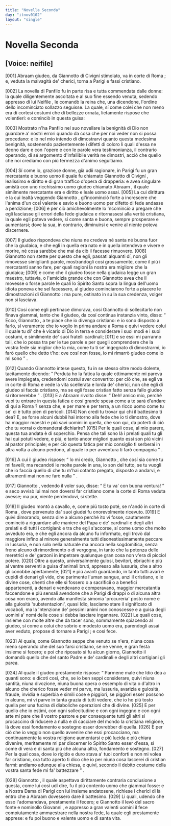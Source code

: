 ```yaml
---
title: "Novella Seconda"
day: "itnov0102"
layout: "single"
---
```

<div id="nov0102" type="novella" who="neifile">
 <h1>
  Novella Seconda
 </h1>
 <p>
  <h2>
   [Voice: neifile]
  </h2>
 </p>
 <argument>
  <p>
   <a name="p01020001">
    [001]
   </a>
   <name persref="abraam" type="person">
    Abraam
   </name>
   giudeo, da
   <name persref="giannottocivigni" type="person">
    Giannotto di Civign&iacute;
   </name>
   stimolato, va in corte di
   <name placeref="roma" type="place">
    Roma
   </name>
   ; e, veduta la malvagit&agrave; de' cherici, torna a
   <name placeref="parigi" type="place">
    Parigi
   </name>
   e fassi cristiano.
  </p>
 </argument>
 <div3 type="commentary" who="author">
  <p>
   <a name="p01020002">
    [002]
   </a>
   La novella di
   <name persref="panfilo" type="person">
    Panfilo
   </name>
   fu in parte risa e tutta commendata dalle donne: la quale diligentemente ascoltata e al suo fine essendo venuta, sedendo appresso di lui
   <name persref="neifile" type="person">
    Neifile
   </name>
   , le comand&ograve; la reina che, una dicendone, l'ordine dello incominciato sollazzo seguisse. La quale, s&iacute; come colei che non meno era di cortesi costumi che di bellezze ornata, lietamente rispose che volentieri: e cominci&ograve; in questa guisa:
  </p>
 </div3>
 <div3 type="commentary" who="neifile">
  <p>
   <a name="p01020003">
    [003]
   </a>
   Mostrato n'ha
   <name persref="panfilo" type="person">
    Panfilo
   </name>
   nel suo novellare la benignit&agrave; di Dio non guardare a' nostri errori quando da cosa che per noi veder non si possa procedano: e io nel mio intendo di dimostrarvi quanto questa medesima benignit&agrave;, sostenendo pazientemente i difetti di coloro li quali d'essa ne deono dare e con l'opere e con le parole vera testimonianza, il contrario operando, di s&eacute; argomento d'infallibile verit&agrave; ne dimostri, acci&ograve; che quello che noi crediamo con pi&uacute; fermezza d'animo seguitiamo.
  </p>
 </div3>
 <p>
  <a name="p01020004">
   [004]
  </a>
  S&iacute; come io, graziose donne, gi&agrave; udii ragionare, in
  <name placeref="parigi" type="place">
   Parigi
  </name>
  fu un gran mercatante e buono uomo il quale fu chiamato
  <name persref="giannottocivigni" type="person">
   Giannotto di Civign&iacute;
  </name>
  , lealissimo e diritto e di gran traffico d'opera di drapperia: e avea singulare amist&agrave; con uno ricchissimo uomo giudeo chiamato
  <name persref="abraam" type="person">
   Abraam
  </name>
  , il quale similmente mercatante era e diritto e leale uomo assai.
  <a name="p01020005">
   [005]
  </a>
  La cui dirittura e la cui lealt&agrave; veggendo
  <name persref="giannottocivigni" type="person">
   Giannotto
  </name>
  , gl'incominci&ograve; forte a increscere che l'anima d'un cos&iacute; valente e savio e buono uomo per difetto di fede andasse a perdizione;
  <a name="p01020006">
   [006]
  </a>
  e per ci&ograve; amichevolmente lo 'ncominci&ograve; a pregare che egli lasciasse gli errori della fede giudaica e ritornassesi alla verit&agrave; cristiana, la quale egli poteva vedere, s&iacute; come santa e buona, sempre prosperare e aumentarsi; dove la sua, in contrario, diminuirsi e venire al niente poteva discernere.
 </p>
 <p>
  <a name="p01020007">
   [007]
  </a>
  Il giudeo rispondeva che niuna ne credeva n&eacute; santa n&eacute; buona fuor che la giudaica, e che egli in quella era nato e in quella intendeva e vivere e morire, n&eacute; cosa sarebbe che mai da ci&ograve; il facesse rimuovere.
  <a name="p01020008">
   [008]
  </a>
  <name persref="giannottocivigni" type="person">
   Giannotto
  </name>
  non stette per questo che egli, passati alquanti d&iacute;, non gli rimovesse simiglianti parole, mostrandogli cos&iacute; grossamente, come il pi&uacute; i mercatanti sanno fare, per quali ragioni la nostra era migliore che la giudaica;
  <a name="p01020009">
   [009]
  </a>
  e come che il giudeo fosse nella giudaica legge un gran maestro, tuttavia, o l'amicizia grande che con
  <name persref="giannottocivigni" type="person">
   Giannotto
  </name>
  avea che il movesse o forse parole le quali lo Spirito Santo sopra la lingua dell'uomo idiota poneva che sel facessero, al giudeo cominciarono forte a piacere le dimostrazioni di
  <name persref="giannottocivigni" type="person">
   Giannotto
  </name>
  : ma pure, ostinato in su la sua credenza, volger non si lasciava.
 </p>
 <p>
  <a name="p01020010">
   [010]
  </a>
  Cos&iacute; come egli pertinace dimorava, cos&iacute;
  <name persref="giannottocivigni" type="person">
   Giannotto
  </name>
  di sollecitarlo non finava giammai, tanto che il giudeo, da cos&iacute; continua instanzia vinto, disse:
  <q direct="unspecified" who="abraam">
   Ecco,
   <name persref="giannottocivigni" type="person">
    Giannotto
   </name>
   , a te piace che io divenga cristiano: e io sono disposto a farlo, s&iacute; veramente che io voglio in prima andare a
   <name placeref="roma" type="place">
    Roma
   </name>
   e quivi vedere colui il quale tu di' che &egrave; vicario di Dio in terra e considerare i suoi modi e i suoi costumi, e similmente de' suoi fratelli cardinali;
   <a name="p01020011">
    [011]
   </a>
   e se essi mi parranno tali, che io possa tra per le tue parole e per quegli comprendere che la vostra fede sia miglior che la mia, come tu ti se' ingegnato di dimostrarmi, io far&ograve; quello che detto t'ho: ove cos&iacute; non fosse, io mi rimarr&ograve; giudeo come io mi sono
  </q>
  .
 </p>
 <p>
  <a name="p01020012">
   [012]
  </a>
  Quando
  <name persref="giannottocivigni" type="person">
   Giannotto
  </name>
  intese questo, fu in se stesso oltre modo dolente, tacitamente dicendo:
  <q direct="unspecified" who="giannottocivigni">
   Perduta ho la fatica la quale ottimamente mi pareva avere impiegata, credendomi costui aver convertito: per ci&ograve; che, se egli va in corte di
   <name placeref="roma" type="place">
    Roma
   </name>
   e vede la vita scellerata e lorda de' cherici, non che egli di giudeo si faccia cristiano, ma se egli fosse cristian fatto senza fallo giudeo si ritornerebbe
  </q>
  .
  <a name="p01020013">
   [013]
  </a>
  E a
  <name persref="abraam" type="person">
   Abraam
  </name>
  rivolto disse:
  <q direct="unspecified" who="giannottocivigni">
   Deh! amico mio, perch&eacute; vuoi tu entrare in questa fatica e cos&iacute; grande spesa come a te sar&agrave; d'andare di qui a
   <name placeref="roma" type="place">
    Roma
   </name>
   ? senza che, e per mare e per terra, a un ricco uomo come tu se' ci &egrave; tutto pien di pericoli.
   <a name="p01020014">
    [014]
   </a>
   Non credi tu trovar qui chi il battesimo ti dea? E, se forse alcuni dubbii hai intorno alla fede che io ti dimostro, dove ha maggior maestri e pi&uacute; savi uomini in quella, che son qui, da poterti di ci&ograve; che tu vorrai o domanderai dichiarire?
   <a name="p01020015">
    [015]
   </a>
   Per le quali cose, al mio parere, questa tua andata &egrave; di soperchio. Pensa che tali sono l&agrave; i prelati quali tu gli hai qui potuti vedere, e pi&uacute;, e tanto ancor migliori quanto essi son pi&uacute; vicini al pastor principale; e per ci&ograve; questa fatica per mio consiglio ti serberai in altra volta a alcuno perdono, al quale io per avventura ti far&ograve; compagnia
  </q>
  .
 </p>
 <p>
  <a name="p01020016">
   [016]
  </a>
  A cui il giudeo rispose:
  <q direct="unspecified" who="abraam">
   Io mi credo,
   <name persref="giannottocivigni" type="person">
    Giannotto
   </name>
   , che cos&iacute; sia come tu mi favelli; ma recandoti le molte parole in una, io son del tutto, se tu vuogli che io faccia quello di che tu m'hai cotanto pregato, disposto a andarvi, e altramenti mai non ne far&ograve; nulla
  </q>
  .
 </p>
 <p>
  <a name="p01020017">
   [017]
  </a>
  <name persref="giannottocivigni" type="person">
   Giannotto
  </name>
  , vedendo il voler suo, disse:
  <q direct="unspecified" who="giannottocivigni">
   E tu va' con buona ventura!
  </q>
  e seco avvis&ograve; lui mai non doversi far cristiano come la corte di
  <name placeref="roma" type="place">
   Roma
  </name>
  veduta avesse; ma pur, niente perdendovi, si stette.
 </p>
 <p>
  <a name="p01020018">
   [018]
  </a>
  Il giudeo mont&ograve; a cavallo, e, come pi&uacute; tosto pot&eacute;, se n'and&ograve; in corte di
  <name placeref="roma" type="place">
   Roma
  </name>
  , dove pervenuto da' suoi giudei fu onorevolmente ricevuto.
  <a name="p01020019">
   [019]
  </a>
  E quivi dimorando, senza dire a alcuno perch&eacute; ito vi fosse, cautamente cominci&ograve; a riguardare alle maniere del Papa e de' cardinali e degli altri prelati e di tutti i cortigiani: e tra che egli s'accorse, s&iacute; come uomo che molto avveduto era, e che egli ancora da alcuno fu informato, egli trov&ograve; dal maggiore infino al minore generalmente tutti disonestissimamente peccare in lussuria, e non solo nella naturale ma ancora nella sogdomitica, senza freno alcuno di rimordimento o di vergogna, in tanto che la potenza delle meretrici e de' garzoni in impetrare qualunque gran cosa non v'era di picciol potere.
  <a name="p01020020">
   [020]
  </a>
  Oltre a questo, universalmente gulosi, bevitori, ebriachi e pi&uacute; al ventre serventi a guisa d'animali bruti, appresso alla lussuria, che a altro gli conobbe apertamente;
  <a name="p01020021">
   [021]
  </a>
  e pi&uacute; avanti guardando, in tanto tutti avari e cupidi di denari gli vide, che parimente l'uman sangue, anzi il cristiano, e le divine cose, chenti che elle si fossero o a sacrificii o a benefici appartenenti, a denari e vendevano e comperavano, maggior mercatantia faccendone e pi&uacute; sensali avendone che a
  <name placeref="parigi" type="place">
   Parigi
  </name>
  di drappi o di alcuna altra cosa non erano, avendo alla manifesta simonia 'procureria' posto nome e alla gulosit&agrave; 'substentazioni', quasi Idio, lasciamo stare il significato di vocaboli, ma la 'ntenzione de' pessimi animi non conoscesse e a guisa degli uomini a' nomi delle cose si debba lasciare ingannare.
  <a name="p01020022">
   [022]
  </a>
  Le quali cose, insieme con molte altre che da tacer sono, sommamente spiacendo al giudeo, s&iacute; come a colui che sobrio e modesto uomo era, parendogli assai aver veduto, propose di tornare a
  <name placeref="parigi" type="place">
   Parigi
  </name>
  ; e cos&iacute; fece.
 </p>
 <p>
  <a name="p01020023">
   [023]
  </a>
  Al quale, come
  <name persref="giannottocivigni" type="person">
   Giannotto
  </name>
  seppe che venuto se n'era, niuna cosa meno sperando che del suo farsi cristiano, se ne venne, e gran festa insieme si fecero; e poi che riposato si fu alcun giorno,
  <name persref="giannottocivigni" type="person">
   Giannotto
  </name>
  il domand&ograve; quello che del santo Padre e de' cardinali e degli altri cortigiani gli parea.
 </p>
 <p>
  <a name="p01020024">
   [024]
  </a>
  Al quale il giudeo prestamente rispose:
  <q direct="unspecified" who="abraam">
   Parmene male che Idio dea a quanti sono: e dicoti cos&iacute;, che, se io ben seppi considerare, quivi niuna santit&agrave;, niuna divozione, niuna buona opera o essemplo di vita o d'altro in alcuno che cherico fosse veder mi parve, ma lussuria, avarizia e gulosit&agrave;, fraude, invidia e superbia e simili cose e piggiori, se piggiori esser possono in alcuno, mi vi parve in tanta grazia di tutti vedere, che io ho pi&uacute; tosto quella per una fucina di diaboliche operazioni che di divine.
   <a name="p01020025">
    [025]
   </a>
   E per quello che io estimi, con ogni sollecitudine e con ogni ingegno e con ogni arte mi pare che il vostro pastore e per consequente tutti gli altri si procaccino di riducere a nulla e di cacciare del mondo la cristiana religione, l&agrave; dove essi fondamento e sostegno esser dovrebber di quella.
   <a name="p01020026">
    [026]
   </a>
   E per ci&ograve; che io veggio non quello avvenire che essi procacciano, ma continuamente la vostra religione aumentarsi e pi&uacute; lucida e pi&uacute; chiara divenire, meritamente mi par discerner lo Spirito Santo esser d'essa, s&iacute; come di vera e di santa pi&uacute; che alcuna altra, fondamento e sostegno.
   <a name="p01020027">
    [027]
   </a>
   Per la qual cosa, dove io rigido e duro stava a' tuoi conforti e non mi volea far cristiano, ora tutto aperto ti dico che io per niuna cosa lascerei di cristian farmi: andiamo adunque alla chiesa, e quivi, secondo il debito costume della vostra santa fede mi fa' battezzare
  </q>
  .
 </p>
 <p>
  <a name="p01020028">
   [028]
  </a>
  <name persref="giannottocivigni" type="person">
   Giannotto
  </name>
  , il quale aspettava dirittamente contraria conclusione a questa, come lui cos&iacute; ud&iacute; dire, fu il pi&uacute; contento uomo che giammai fosse: e a
  <name placeref="nostradama" type="place">
   Nostra Dama
  </name>
  di
  <name placeref="parigi" type="place">
   Parigi
  </name>
  con lui insieme andatosene, richiese i cherici di l&agrave; entro che a
  <name persref="abraam" type="person">
   Abraam
  </name>
  dovessero dare il battesimo.
  <a name="p01020029">
   [029]
  </a>
  Li quali, udendo che esso l'adomandava, prestamente il fecero; e
  <name persref="giannottocivigni" type="person">
   Giannotto
  </name>
  il lev&ograve; del sacro fonte e nominollo
  <name persref="abraam" type="person">
   Giovanni
  </name>
  , e appresso a gran valenti uomini il fece compiutamente ammaestrare nella nostra fede, la quale egli prestamente apprese: e fu poi buono e valente uomo e di santa vita.
 </p>
</div>